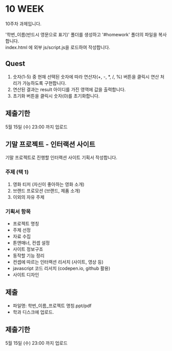 # 10 WEEK

10주차 과제입니다.

'학번_이름(반드시 영문으로 표기)' 폴더를 생성하고 '#homework' 폴더의 파일을 복사합니다.<br/>
index.html 에 외부 js/script.js을 로드하여 작성합니다.

## Quest

1) 숫자(1-5) 중 현재 선택된 숫자에 따라 연산자(+, -, *, /, %) 버튼을 클릭시 연산 처리가 가능하도록 구현합니다.
2) 연산된 결과는 result 아이디를 가진 영역에 값을 출력합니다.
3) 초기화 버튼을 클릭시 숫자(0)를 초기화합니다.

## 제출기한

5월 15일 (수) 23:00 까지 업로드

## 기말 프로젝트 - 인터랙션 사이트

기말 프로젝트로 진행할 인터랙션 사이트 기획서 작성합니다.

### 주제 (택 1)
1. 영화 티저 (자신이 좋아하는 영화 소개)
2. 브랜드 프로모션 (브랜드, 제품 소개)
3. 이외의 자유 주제

### 기획서 항목
- 프로젝트 명칭
- 주제 선정
- 자료 수집
- 톤앤매너, 컨셉 설정
- 사이트 정보구조
- 동작할 기능 정리
- 컨셉에 따르는 인터랙션 리서치 (사이트, 영상 등)
- javascript 코드 리서치 (codepen.io, github 활용)
- 사이트 디자인

## 제출

- 파일명: 학번_이름_프로젝트 명칭.ppt/pdf
- 학과 디스크에 업로드.

## 제출기한

5월 15일 (수) 23:00 까지 업로드